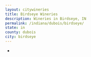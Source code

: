 ```yaml
---
layout: citywineries
title: Birdseye Wineries
description: Wineries in Birdseye, IN
permalink: /indiana/dubois/birdseye/
state: in
county: dubois
city: birdseye
---
```

-
